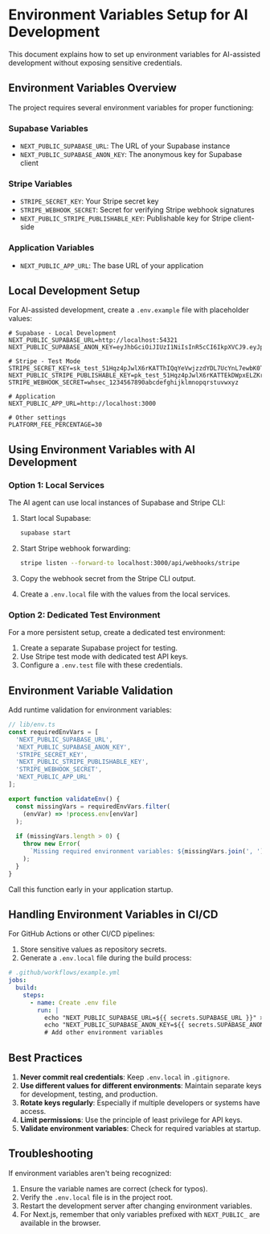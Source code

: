 # Environment Variables Setup for AI Development

This document explains how to set up environment variables for AI-assisted development without exposing sensitive credentials.

## Environment Variables Overview

The project requires several environment variables for proper functioning:

### Supabase Variables
- `NEXT_PUBLIC_SUPABASE_URL`: The URL of your Supabase instance
- `NEXT_PUBLIC_SUPABASE_ANON_KEY`: The anonymous key for Supabase client

### Stripe Variables
- `STRIPE_SECRET_KEY`: Your Stripe secret key
- `STRIPE_WEBHOOK_SECRET`: Secret for verifying Stripe webhook signatures
- `NEXT_PUBLIC_STRIPE_PUBLISHABLE_KEY`: Publishable key for Stripe client-side

### Application Variables
- `NEXT_PUBLIC_APP_URL`: The base URL of your application

## Local Development Setup

For AI-assisted development, create a `.env.example` file with placeholder values:

```
# Supabase - Local Development
NEXT_PUBLIC_SUPABASE_URL=http://localhost:54321
NEXT_PUBLIC_SUPABASE_ANON_KEY=eyJhbGciOiJIUzI1NiIsInR5cCI6IkpXVCJ9.eyJpc3MiOiJzdXBhYmFzZS1kZW1vIiwicm9sZSI6ImFub24iLCJleHAiOjE5ODM4MTI5OTZ9.CRXP1A7WOeoJeXxjNni43kdQwgnWNReilDMblYTn_I0

# Stripe - Test Mode
STRIPE_SECRET_KEY=sk_test_51Hqz4pJwlX6rKATThIQqYeVwjzzdYDL7UcYnL7ewbK0T8xdLRQWv3hfwVFQA8PJmrLzjwgkbqGMzFVpbgkD6SYwR00xUqUKWYj
NEXT_PUBLIC_STRIPE_PUBLISHABLE_KEY=pk_test_51Hqz4pJwlX6rKATTEkDWpxELZKrpSifov4eCPqHvMm9MgxQTrVTJIGLFjgvkyQqRqQOEBqRqnRcSRcNYrLwPy2hZ00vy7O2eOj
STRIPE_WEBHOOK_SECRET=whsec_1234567890abcdefghijklmnopqrstuvwxyz

# Application
NEXT_PUBLIC_APP_URL=http://localhost:3000

# Other settings
PLATFORM_FEE_PERCENTAGE=30
```

## Using Environment Variables with AI Development

### Option 1: Local Services

The AI agent can use local instances of Supabase and Stripe CLI:

1. Start local Supabase:
   ```bash
   supabase start
   ```

2. Start Stripe webhook forwarding:
   ```bash
   stripe listen --forward-to localhost:3000/api/webhooks/stripe
   ```

3. Copy the webhook secret from the Stripe CLI output.

4. Create a `.env.local` file with the values from the local services.

### Option 2: Dedicated Test Environment

For a more persistent setup, create a dedicated test environment:

1. Create a separate Supabase project for testing.
2. Use Stripe test mode with dedicated test API keys.
3. Configure a `.env.test` file with these credentials.

## Environment Variable Validation

Add runtime validation for environment variables:

```typescript
// lib/env.ts
const requiredEnvVars = [
  'NEXT_PUBLIC_SUPABASE_URL',
  'NEXT_PUBLIC_SUPABASE_ANON_KEY',
  'STRIPE_SECRET_KEY',
  'NEXT_PUBLIC_STRIPE_PUBLISHABLE_KEY',
  'STRIPE_WEBHOOK_SECRET',
  'NEXT_PUBLIC_APP_URL'
];

export function validateEnv() {
  const missingVars = requiredEnvVars.filter(
    (envVar) => !process.env[envVar]
  );
  
  if (missingVars.length > 0) {
    throw new Error(
      `Missing required environment variables: ${missingVars.join(', ')}`
    );
  }
}
```

Call this function early in your application startup.

## Handling Environment Variables in CI/CD

For GitHub Actions or other CI/CD pipelines:

1. Store sensitive values as repository secrets.
2. Generate a `.env.local` file during the build process:

```yaml
# .github/workflows/example.yml
jobs:
  build:
    steps:
      - name: Create .env file
        run: |
          echo "NEXT_PUBLIC_SUPABASE_URL=${{ secrets.SUPABASE_URL }}" >> .env.local
          echo "NEXT_PUBLIC_SUPABASE_ANON_KEY=${{ secrets.SUPABASE_ANON_KEY }}" >> .env.local
          # Add other environment variables
```

## Best Practices

1. **Never commit real credentials**: Keep `.env.local` in `.gitignore`.
2. **Use different values for different environments**: Maintain separate keys for development, testing, and production.
3. **Rotate keys regularly**: Especially if multiple developers or systems have access.
4. **Limit permissions**: Use the principle of least privilege for API keys.
5. **Validate environment variables**: Check for required variables at startup.

## Troubleshooting

If environment variables aren't being recognized:

1. Ensure the variable names are correct (check for typos).
2. Verify the `.env.local` file is in the project root.
3. Restart the development server after changing environment variables.
4. For Next.js, remember that only variables prefixed with `NEXT_PUBLIC_` are available in the browser.

